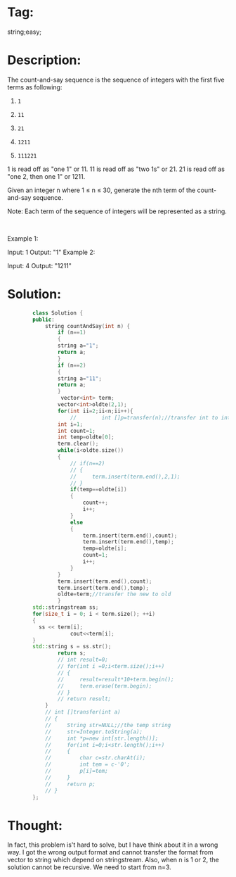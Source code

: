 # Tag:
string;easy;
# Description:
The count-and-say sequence is the sequence of integers with the first five terms as following:

1.     1
2.     11
3.     21
4.     1211
5.     111221
1 is read off as "one 1" or 11.
11 is read off as "two 1s" or 21.
21 is read off as "one 2, then one 1" or 1211.

Given an integer n where 1 ≤ n ≤ 30, generate the nth term of the count-and-say sequence.

Note: Each term of the sequence of integers will be represented as a string.

 

Example 1:

Input: 1
Output: "1"
Example 2:

Input: 4
Output: "1211"

# Solution:
```c++
        class Solution {
        public:
            string countAndSay(int n) {
                if (n==1)   
                {
                string a="1";
                return a;
                }
                if (n==2)   
                {
                string a="11";
                return a;
                }
                 vector<int> term;
                vector<int>oldte(2,1);
                for(int ii=2;ii<n;ii++){
                    //        int []p=transfer(n);//transfer int to int array;
                int i=1;
                int count=1;
                int temp=oldte[0];
                term.clear();  
                while(i<oldte.size())
                {
                    // if(n==2)
                    // {
                    //     term.insert(term.end(),2,1);
                    // }
                    if(temp==oldte[i])
                    {
                        count++;
                        i++;
                    }
                    else
                    {
                        term.insert(term.end(),count);
                        term.insert(term.end(),temp);
                        temp=oldte[i];
                        count=1;
                        i++;
                    }
                }
                term.insert(term.end(),count);
                term.insert(term.end(),temp);
                oldte=term;//transfer the new to old
                }
        std::stringstream ss;
        for(size_t i = 0; i < term.size(); ++i)
        {
          ss << term[i];
                    cout<<term[i];
        }
        std::string s = ss.str();
                return s;
                // int result=0;
                // for(int i =0;i<term.size();i++)
                // {
                //     result=result*10+term.begin();
                //     term.erase(term.begin);
                // }
                // return result;
            }
            // int []transfer(int a)
            // {
            //     String str=NULL;//the temp string
            //     str=Integer.toString(a);
            //     int *p=new int[str.length()];
            //     for(int i=0;i<str.length();i++)
            //     {
            //         char c=str.charAt(i);
            //         int tem = c-'0';
            //         p[i]=tem;
            //     }
            //     return p;
            // }
        };
```
# Thought:
   In fact, this problem is't hard to solve, but I have think about it in a wrong way. 
   I got the wrong output format and cannot transfer the format from vector<int> to string which depend on stringstream. Also, when n is 1 or 2, the solution cannot be recursive. We need to start from n=3.
